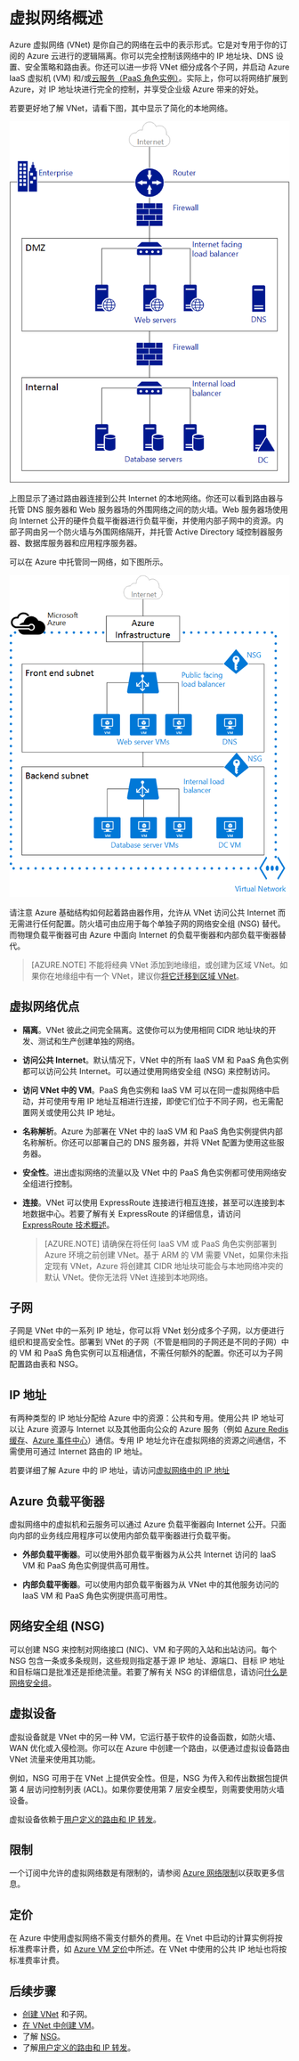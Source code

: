 <properties
   pageTitle="Azure 虚拟网络 (VNet) 概述"
   description="了解 Azure 中的虚拟网络 (VNet)。"
   services="virtual-network"
   documentationCenter="na"
   authors="telmosampaio"
   manager="carmonm"
   editor="tysonn" />
<tags
	ms.service="virtual-network"
	ms.date="03/15/2016"
	wacn.date="04/25/2016"/>

# 虚拟网络概述

Azure 虚拟网络 (VNet) 是你自己的网络在云中的表示形式。它是对专用于你的订阅的 Azure 云进行的逻辑隔离。你可以完全控制该网络中的 IP 地址块、DNS 设置、安全策略和路由表。你还可以进一步将 VNet 细分成各个子网，并启动 Azure IaaS 虚拟机 (VM) 和/或[云服务（PaaS 角色实例）](/documentation/articles/cloud-services-choose-me/)。实际上，你可以将网络扩展到 Azure，对 IP 地址块进行完全的控制，并享受企业级 Azure 带来的好处。

若要更好地了解 VNet，请看下图，其中显示了简化的本地网络。

![本地网络](./media/virtual-networks-overview/figure01.png)

上图显示了通过路由器连接到公共 Internet 的本地网络。你还可以看到路由器与托管 DNS 服务器和 Web 服务器场的外围网络之间的防火墙。Web 服务器场使用向 Internet 公开的硬件负载平衡器进行负载平衡，并使用内部子网中的资源。内部子网由另一个防火墙与外围网络隔开，并托管 Active Directory 域控制器服务器、数据库服务器和应用程序服务器。

可以在 Azure 中托管同一网络，如下图所示。

![Azure 虚拟网络](./media/virtual-networks-overview/figure02.png)

请注意 Azure 基础结构如何起着路由器作用，允许从 VNet 访问公共 Internet 而无需进行任何配置。防火墙可由应用于每个单独子网的网络安全组 (NSG) 替代。而物理负载平衡器可由 Azure 中面向 Internet 的负载平衡器和内部负载平衡器替代。

>[AZURE.NOTE] 不能将经典 VNet 添加到地缘组，或创建为区域 VNet。如果你在地缘组中有一个 VNet，建议你[将它迁移到区域 VNet](/documentation/articles/virtual-networks-migrate-to-regional-vnet/)。

## 虚拟网络优点

- **隔离**。VNet 彼此之间完全隔离。这使你可以为使用相同 CIDR 地址块的开发、测试和生产创建单独的网络。

- **访问公共 Internet**。默认情况下，VNet 中的所有 IaaS VM 和 PaaS 角色实例都可以访问公共 Internet。可以通过使用网络安全组 (NSG) 来控制访问。

- **访问 VNet 中的 VM**。PaaS 角色实例和 IaaS VM 可以在同一虚拟网络中启动，并可使用专用 IP 地址互相进行连接，即使它们位于不同子网，也无需配置网关或使用公共 IP 地址。

- **名称解析**。Azure 为部署在 VNet 中的 IaaS VM 和 PaaS 角色实例提供内部名称解析。你还可以部署自己的 DNS 服务器，并将 VNet 配置为使用这些服务器。

- **安全性**。进出虚拟网络的流量以及 VNet 中的 PaaS 角色实例都可使用网络安全组进行控制。

- **连接**。VNet 可以使用 ExpressRoute 连接进行相互连接，甚至可以连接到本地数据中心。若要了解有关 ExpressRoute 的详细信息，请访问 [ExpressRoute 技术概述](/documentation/articles/expressroute-introduction/)。

    >[AZURE.NOTE] 请确保在将任何 IaaS VM 或 PaaS 角色实例部署到 Azure 环境之前创建 VNet。基于 ARM 的 VM 需要 VNet，如果你未指定现有 VNet，Azure 将创建其 CIDR 地址块可能会与本地网络冲突的默认 VNet。使你无法将 VNet 连接到本地网络。

## 子网

子网是 VNet 中的一系列 IP 地址，你可以将 VNet 划分成多个子网，以方便进行组织和提高安全性。部署到 VNet 的子网（不管是相同的子网还是不同的子网）中的 VM 和 PaaS 角色实例可以互相通信，不需任何额外的配置。你还可以为子网配置路由表和 NSG。

## IP 地址


有两种类型的 IP 地址分配给 Azure 中的资源：公共和专用。使用公共 IP 地址可以让 Azure 资源与 Internet 以及其他面向公众的 Azure 服务（例如 [Azure Redis 缓存](/home/features/redis-cache/)、[Azure 事件中心](/documentation/services/event-hubs/)）通信。专用 IP 地址允许在虚拟网络的资源之间通信，不需使用可通过 Internet 路由的 IP 地址。

若要详细了解 Azure 中的 IP 地址，请访问[虚拟网络中的 IP 地址](/documentation/articles/virtual-network-ip-addresses-overview-classic/)

## Azure 负载平衡器

虚拟网络中的虚拟机和云服务可以通过 Azure 负载平衡器向 Internet 公开。只面向内部的业务线应用程序可以使用内部负载平衡器进行负载平衡。

- **外部负载平衡器**。可以使用外部负载平衡器为从公共 Internet 访问的 IaaS VM 和 PaaS 角色实例提供高可用性。

- **内部负载平衡器**。可以使用内部负载平衡器为从 VNet 中的其他服务访问的 IaaS VM 和 PaaS 角色实例提供高可用性。

## 网络安全组 (NSG)

可以创建 NSG 来控制对网络接口 (NIC)、VM 和子网的入站和出站访问。每个 NSG 包含一条或多条规则，这些规则指定基于源 IP 地址、源端口、目标 IP 地址和目标端口是批准还是拒绝流量。若要了解有关 NSG 的详细信息，请访问[什么是网络安全组](/documentation/articles/virtual-networks-nsg/)。

## 虚拟设备

虚拟设备就是 VNet 中的另一种 VM，它运行基于软件的设备函数，如防火墙、WAN 优化或入侵检测。你可以在 Azure 中创建一个路由，以便通过虚拟设备路由 VNet 流量来使用其功能。

例如，NSG 可用于在 VNet 上提供安全性。但是，NSG 为传入和传出数据包提供第 4 层访问控制列表 (ACL)。如果你要使用第 7 层安全模型，则需要使用防火墙设备。

虚拟设备依赖于[用户定义的路由和 IP 转发](/documentation/articles/virtual-networks-udr-overview/)。

## 限制
一个订阅中允许的虚拟网络数是有限制的，请参阅 [Azure 网络限制](/documentation/articles/azure-subscription-service-limits/#networking-limits)以获取更多信息。

## 定价
在 Azure 中使用虚拟网络不需支付额外的费用。在 Vnet 中启动的计算实例将按标准费率计费，如 [Azure VM 定价](/home/features/virtual-machines/#price)中所述。在 VNet 中使用的公共 IP 地址也将按标准费率计费。

## 后续步骤

- [创建 VNet](/documentation/articles/virtual-networks-create-vnet-classic-portal/) 和子网。
- [在 VNet 中创建 VM](/documentation/articles/virtual-machines-windows-classic-tutorial/)。
- 了解 [NSG](/documentation/articles/virtual-networks-nsg/)。
- 了解[用户定义的路由和 IP 转发](/documentation/articles/virtual-networks-udr-overview/)。

<!---HONumber=Mooncake_0418_2016-->